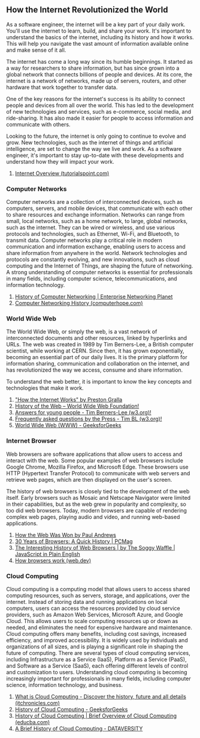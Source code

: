 ## How the Internet Revolutionized the World

As a software engineer, the internet will be a key part of your daily work. You'll use the internet to learn, build, and share your work. It's important to understand the basics of the internet, including its history and how it works. This will help you navigate the vast amount of information available online and make sense of it all.

The internet has come a long way since its humble beginnings. It started as a way for researchers to share information, but has since grown into a global network that connects billions of people and devices. At its core, the internet is a network of networks, made up of servers, routers, and other hardware that work together to transfer data.

One of the key reasons for the internet's success is its ability to connect people and devices from all over the world. This has led to the development of new technologies and services, such as e-commerce, social media, and ride-sharing. It has also made it easier for people to access information and communicate with others.

Looking to the future, the internet is only going to continue to evolve and grow. New technologies, such as the internet of things and artificial intelligence, are set to change the way we live and work. As a software engineer, it's important to stay up-to-date with these developments and understand how they will impact your work.

1. [Internet Overview (tutorialspoint.com)](https://www.tutorialspoint.com/internet_technologies/internet_overview.htm)

### Computer Networks
Computer networks are a collection of interconnected devices, such as computers, servers, and mobile devices, that communicate with each other to share resources and exchange information. Networks can range from small, local networks, such as a home network, to large, global networks, such as the internet. They can be wired or wireless, and use various protocols and technologies, such as Ethernet, Wi-Fi, and Bluetooth, to transmit data. Computer networks play a critical role in modern communication and information exchange, enabling users to access and share information from anywhere in the world. Network technologies and protocols are constantly evolving, and new innovations, such as cloud computing and the Internet of Things, are shaping the future of networking. A strong understanding of computer networks is essential for professionals in many fields, including computer science, telecommunications, and information technology.

1. [History of Computer Networking | Enterprise Networking Planet](https://www.enterprisenetworkingplanet.com/data-center/history-of-computer-networking/)
2. [Computer Networking History (computerhope.com)](https://www.computerhope.com/history/network.htm)

### World Wide Web
The World Wide Web, or simply the web, is a vast network of interconnected documents and other resources, linked by hyperlinks and URLs.  The web was created in 1989 by Tim Berners-Lee, a British computer scientist, while working at CERN. Since then, it has grown exponentially, becoming an essential part of our daily lives. It is the primary platform for information sharing, communication and collaboration on the internet, and has revolutionized the way we access, consume and share information.

To understand the web better, it is important to know the key concepts and technologies that make it work.

1. ["How the Internet Works" by Preston Gralla](https://www.goodreads.com/book/show/580909.How_the_Internet_Works?ac=1&from_search=true&qid=MypZzMepAa&rank=2)
2. [History of the Web – World Wide Web Foundation!](https://webfoundation.org/about/vision/history-of-the-web/)
3. [Answers for young people - Tim Berners-Lee (w3.org)!](https://www.w3.org/People/Berners-Lee/Kids.html)
4. [Frequently asked questions by the Press - Tim BL (w3.org)!](https://www.w3.org/People/Berners-Lee/FAQ.html)
5. [World Wide Web (WWW) - GeeksforGeeks](https://www.geeksforgeeks.org/world-wide-web-www/)

### Internet Browser
Web browsers are software applications that allow users to access and interact with the web. Some popular examples of web browsers include Google Chrome, Mozilla Firefox, and Microsoft Edge. These browsers use HTTP (Hypertext Transfer Protocol) to communicate with web servers and retrieve web pages, which are then displayed on the user's screen.

The history of web browsers is closely tied to the development of the web itself. Early browsers such as Mosaic and Netscape Navigator were limited in their capabilities, but as the web grew in popularity and complexity, so too did web browsers. Today, modern browsers are capable of rendering complex web pages, playing audio and video, and running web-based applications.

1. [How the Web Was Won by Paul Andrews](https://www.goodreads.com/book/show/41627.How_the_Web_Was_Won?from_search=true&from_srp=true&qid=X4odZxTi9T&rank=3)
2. [30 Years of Browsers: A Quick History | PCMag](https://www.pcmag.com/news/30-years-of-browsers-a-quick-history)
3. [The Interesting History of Web Browsers | by The Soggy Waffle | JavaScript in Plain English](https://javascript.plainenglish.io/the-interesting-history-of-web-browsers-29c37604923b)
4. [How browsers work (web.dev)](https://web.dev/howbrowserswork/#The_rendering_engine)

### Cloud Computing
Cloud computing is a computing model that allows users to access shared computing resources, such as servers, storage, and applications, over the internet. Instead of storing data and running applications on local computers, users can access the resources provided by cloud service providers, such as Amazon Web Services, Microsoft Azure, and Google Cloud. This allows users to scale computing resources up or down as needed, and eliminates the need for expensive hardware and maintenance. Cloud computing offers many benefits, including cost savings, increased efficiency, and improved accessibility. It is widely used by individuals and organizations of all sizes, and is playing a significant role in shaping the future of computing. There are several types of cloud computing services, including Infrastructure as a Service (IaaS), Platform as a Service (PaaS), and Software as a Service (SaaS), each offering different levels of control and customization to users. Understanding cloud computing is becoming increasingly important for professionals in many fields, including computer science, information technology, and business.

1. [What is Cloud Computing - Discover the history, future and all details (itchronicles.com)](https://itchronicles.com/what-is-cloud-computing/)
2. [History of Cloud Computing - GeeksforGeeks](https://www.geeksforgeeks.org/history-of-cloud-computing/)
3. [History of Cloud Computing | Brief Overview of Cloud Computing (educba.com)](https://www.educba.com/history-of-cloud-computing/)
4. [A Brief History of Cloud Computing - DATAVERSITY](https://www.dataversity.net/brief-history-cloud-computing/)
